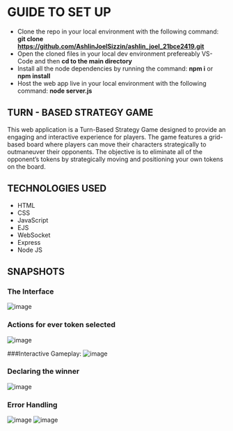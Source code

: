 # GUIDE TO SET UP
* Clone the repo in your local environment with the following command: **git clone https://github.com/AshlinJoelSizzin/ashlin_joel_21bce2419.git**
* Open the cloned files in your local dev environment prefereably VS-Code and then **cd to the main directory**
* Install all the node dependencies by running the command: **npm i** or **npm install**
* Host the web app live in your local environment with the following command: **node server.js**

## TURN - BASED STRATEGY GAME
This web application is a Turn-Based Strategy Game designed to provide an engaging and interactive experience for players. The game features a grid-based board where players can move their characters strategically to outmaneuver their opponents. The objective is to eliminate all of the opponent’s tokens by strategically moving and positioning your own tokens on the board.

## TECHNOLOGIES USED
* HTML
* CSS
* JavaScript
* EJS
* WebSocket
* Express
* Node JS

## SNAPSHOTS

### The Interface
![image](https://github.com/user-attachments/assets/0a6e6965-d682-40b3-843d-5c0f64dc9fcf)

### Actions for ever token selected
![image](https://github.com/user-attachments/assets/e0c5c49a-ff65-436d-be1f-fba429091332)

###Interactive Gameplay:
![image](https://github.com/user-attachments/assets/f5e5681f-a1e4-4a2b-afd1-fba5d56c7fb1)

### Declaring the winner
![image](https://github.com/user-attachments/assets/c999d1a7-40ef-4831-8b8d-46dbe3584479)

### Error Handling
![image](https://github.com/user-attachments/assets/f3b5bb0e-e14e-41ef-b3b1-4d19f8ab57f2)
![image](https://github.com/user-attachments/assets/441988cf-49bf-4a07-bff8-9944be1478d6)



